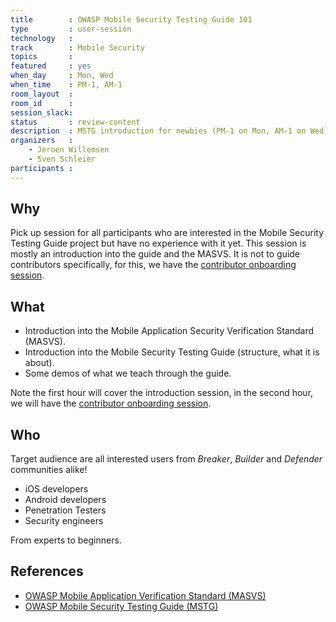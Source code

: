 ```yaml
---
title        : OWASP Mobile Security Testing Guide 101
type         : user-session
technology   :
track        : Mobile Security
topics       :
featured     : yes
when_day     : Mon, Wed
when_time    : PM-1, AM-1
room_layout  :
room_id      :
session_slack:
status       : review-content
description  : MSTG introduction for newbies (PM-1 on Mon, AM-1 on Wed)
organizers   :
    - Jeroen Willemsen
    - Sven Schleier 
participants :
---
```


## Why

Pick up session for all participants who are interested in the Mobile Security Testing Guide project but have no experience with it yet. This session is mostly an introduction into the guide and the MASVS. It is not to guide contributors specifically, for this, we have the [contributor onboarding session](https://open-security-summit.org/tracks/mobile/user-sessions/intro-mstg/).

## What

- Introduction into the Mobile Application Security Verification Standard (MASVS).
- Introduction into the Mobile Security Testing Guide (structure, what it is about).
- Some demos of what we teach through the guide.

Note the first hour will cover the introduction session, in the second hour, we will have the [contributor onboarding session](https://open-security-summit.org/tracks/mobile/user-sessions/intro-mstg/).

## Who

Target audience are all interested users from _Breaker_, _Builder_ and _Defender_ communities alike!

- iOS developers
- Android developers
- Penetration Testers
- Security engineers

From experts to beginners.

## References

- [OWASP Mobile Application Verification Standard (MASVS)](https://github.com/OWASP/owasp-masvs "MASVS")
- [OWASP Mobile Security Testing Guide (MSTG)](https://github.com/OWASP/owasp-mstg "MSTG")
